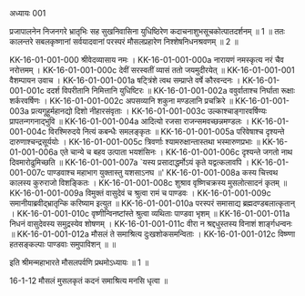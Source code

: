 अध्यायः 001

प्रजापालनेन निजनगरे भ्रातृभिः सह सुखनिवासिना युधिष्ठिरेण कदाचनाशुभसूचकोत्पातदर्शनम् ॥ 1 ॥ ततः कालन्तरे सबलकृष्णानां सर्वयादवानां परस्परं मौसलप्रहारेण निश्शेषनिधनश्रवणम् ॥ 2 ॥

KK-16-01-001-000	श्रीवेदव्यासाय नमः ।
KK-16-01-001-000a	नारायणं नमस्कृत्य नरं चैव नरोत्तमम् ।
KK-16-01-001-000c	देवीं सरस्वतीं व्यासं ततो जयमुदीरयेत् ॥
KK-16-01-001-001	वैशम्पायन उवाच ।
KK-16-01-001-001a	षट्त्रिंशे त्वथ सम्प्राप्ते वर्षे कौरवन्दनः ।
KK-16-01-001-001c	ददर्श विपरीतानि निमित्तानि युधिष्टिरः ॥
KK-16-01-001-002a	ववुर्वाताश्च निर्घाता रूक्षाः शर्करवर्षिणः ।
KK-16-01-001-002c	अपसव्यानि शकुना मण्डलानि प्रचक्रिरे ॥
KK-16-01-001-003a	प्रत्यगूहुर्महानद्यो दिशो नीहारसंवृताः ।
KK-16-01-001-003c	उल्काश्चाङ्गारवर्षिण्यः प्रापतन्गगनाद्भुवि ॥
KK-16-01-001-004a	आदित्यो रजसा राजन्समवच्छन्नमण्डलः ।
KK-16-01-001-004c	विरश्मिरुदये नित्यं कबन्धैः समलङ्कृतः ॥
KK-16-01-001-005a	परिवेषाश्च दृश्यन्ते दारुणाश्चन्द्रसूर्ययोः ।
KK-16-01-001-005c	त्रिवर्णाः श्यामरुक्षान्तास्तथा भस्मारुणप्रभाः ॥
KK-16-01-001-006a	एते चान्ये च बहव उत्पाता भयशंसिनः ।
KK-16-01-001-006c	दृश्यन्ते जगतो नाथ दिवमारोढुमिच्छति ॥
KK-16-01-001-007a	`यस्य प्रसादाद्धर्मोऽयं कृते यद्वत्कलावपि ।
KK-16-01-001-007c	पाण्डवाश्च महाभाग युक्तास्तु यशसाऽनघ ॥'
KK-16-01-001-008a	कस्य चित्त्वथ कालस्य कुरुराजो विशङ्कितः ।
KK-16-01-001-008c	शुश्राव वृष्णिचक्रस्य मुसलोत्सादनं कृतम् ॥
KK-16-01-001-009a	विमुक्तं वासुदेवं च श्रुत्वा रामं च पाण्डवः ।
KK-16-01-001-009c	समानीयाब्रवीद्भ्रातृन्कि करिष्याम इत्युत ॥
KK-16-01-001-010a	परस्परं समासाद्य ब्रह्मदण्डबलात्कृतान् ।
KK-16-01-001-010c	वृष्णीन्विनष्टांस्ते श्रुत्वा व्यथिताः पाण्डवा भृशम् ॥
KK-16-01-001-011a	निधनं वासुदेवस्य समुद्रस्येव शोषणम् ।
KK-16-01-001-011c	वीरा न श्रद्दधुस्तस्य विनाशं शार्ङ्गधन्वनः ॥
KK-16-01-001-012a	मौसलं ते समाश्रित्य दुःखशोकसमन्विताः ।
KK-16-01-001-012c	विष्ण्णा हतसङ्कल्पाः पाण्डवाः समुपाविशन् ॥ ॥

इति श्रीमन्महाभारते मौसलपर्वणि प्रथमोऽध्यायः ॥ 1 ॥

16-1-12 मौसलं मुसलकृतं कदनं समाश्रित्य मनसि धृत्वा ॥
